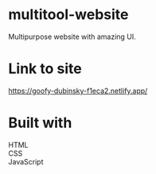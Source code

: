 # multitool-website
Multipurpose website with amazing UI.
# Link to site
https://goofy-dubinsky-f1eca2.netlify.app/
# Built with
HTML<br/>
CSS<br/>
JavaScript
